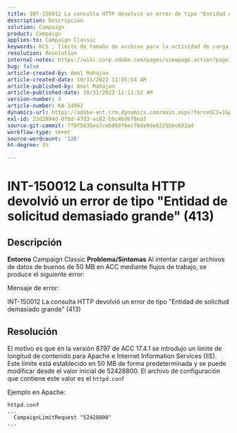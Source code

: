 ```yaml
---
title: INT-150012 La consulta HTTP devolvió un error de tipo "Entidad de solicitud demasiado grande" (413)
description: Descripción
solution: Campaign
product: Campaign
applies-to: Campaign Classic
keywords: KCS , límite de tamaño de archivo para la actividad de carga de datos (archivo), Entidad de solicitud demasiado grande, CampaignLimitRequest
resolution: Resolution
internal-notes: https://wiki.corp.adobe.com/pages/viewpage.action?pageId=1423015339#ACC-Apache/Tomcat/IIS-WhatisthefilesizelimitforDataloading(file)activity?
bug: false
article-created-by: Amol Mahajan
article-created-date: 10/31/2022 11:05:54 AM
article-published-by: Amol Mahajan
article-published-date: 10/31/2022 11:11:52 AM
version-number: 3
article-number: KA-14962
dynamics-url: https://adobe-ent.crm.dynamics.com/main.aspx?forceUCI=1&pagetype=entityrecord&etn=knowledgearticle&id=d9098bfb-0b59-ed11-9561-6045bd006079
exl-id: 23d2894d-0f0d-47d3-ac82-b9c4bd6f8ea3
source-git-commit: 7f0f5035ea7cebd60f6ec7bda9de6225b6c602a4
workflow-type: tm+mt
source-wordcount: '126'
ht-degree: 3%

---
```


# INT-150012 La consulta HTTP devolvió un error de tipo &quot;Entidad de solicitud demasiado grande&quot; (413)

## Descripción

<b>Entorno</b>
Campaign Classic
<b>Problema/Síntomas</b>
Al intentar cargar archivos de datos de buenos de 50 MB en ACC mediante flujos de trabajo, se produce el siguiente error:



Mensaje de error:

INT-150012 La consulta HTTP devolvió un error de tipo &quot;Entidad de solicitud demasiado grande&quot; (413)


## Resolución


El motivo es que en la versión 8797 de ACC 17.4.1 se introdujo un límite de longitud de contenido para Apache e Internet Information Services (IIS). Este límite está establecido en 50 MB de forma predeterminada y se puede modificar desde el valor inicial de 52428800. El archivo de configuración que contiene este valor es el `httpd.conf`

Ejemplo en Apache:


```
httpd.conf
...
  CampaignLimitRequest "52428800"
...
```
